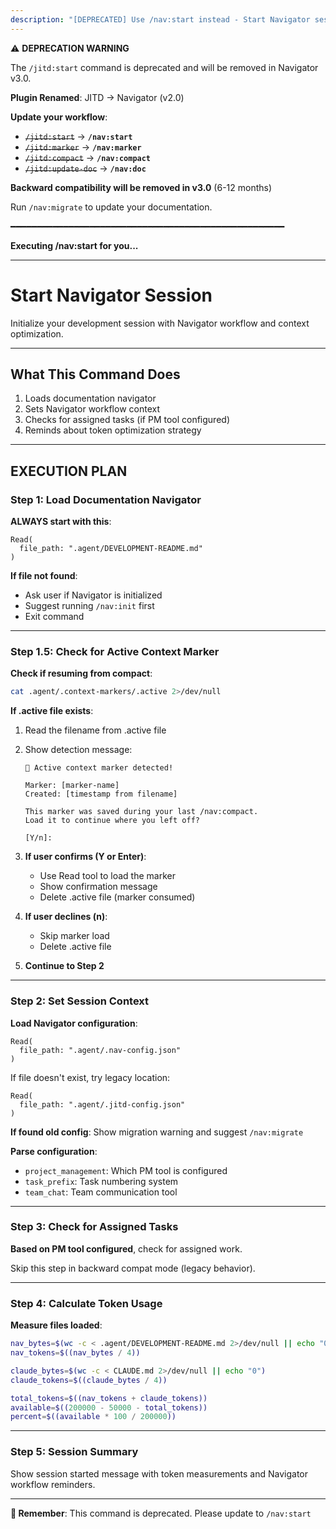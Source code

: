 ```yaml
---
description: "[DEPRECATED] Use /nav:start instead - Start Navigator session"
---
```


⚠️ **DEPRECATION WARNING**

The `/jitd:start` command is deprecated and will be removed in Navigator v3.0.

**Plugin Renamed**: JITD → Navigator (v2.0)

**Update your workflow**:
- ~~`/jitd:start`~~ → **`/nav:start`**
- ~~`/jitd:marker`~~ → **`/nav:marker`**
- ~~`/jitd:compact`~~ → **`/nav:compact`**
- ~~`/jitd:update-doc`~~ → **`/nav:doc`**

**Backward compatibility will be removed in v3.0** (6-12 months)

Run `/nav:migrate` to update your documentation.

━━━━━━━━━━━━━━━━━━━━━━━━━━━━━━━━━━━━━━━━━━━━━━━━━━━━

**Executing /nav:start for you...**

---

# Start Navigator Session

Initialize your development session with Navigator workflow and context optimization.

---

## What This Command Does

1. Loads documentation navigator
2. Sets Navigator workflow context
3. Checks for assigned tasks (if PM tool configured)
4. Reminds about token optimization strategy

---

## EXECUTION PLAN

### Step 1: Load Documentation Navigator

**ALWAYS start with this**:

```
Read(
  file_path: ".agent/DEVELOPMENT-README.md"
)
```

**If file not found**:
- Ask user if Navigator is initialized
- Suggest running `/nav:init` first
- Exit command

---

### Step 1.5: Check for Active Context Marker

**Check if resuming from compact**:

```bash
cat .agent/.context-markers/.active 2>/dev/null
```

**If .active file exists**:

1. Read the filename from .active file
2. Show detection message:
   ```
   🔄 Active context marker detected!

   Marker: [marker-name]
   Created: [timestamp from filename]

   This marker was saved during your last /nav:compact.
   Load it to continue where you left off?

   [Y/n]:
   ```

3. **If user confirms (Y or Enter)**:
   - Use Read tool to load the marker
   - Show confirmation message
   - Delete .active file (marker consumed)

4. **If user declines (n)**:
   - Skip marker load
   - Delete .active file

5. **Continue to Step 2**

---

### Step 2: Set Session Context

**Load Navigator configuration**:

```
Read(
  file_path: ".agent/.nav-config.json"
)
```

If file doesn't exist, try legacy location:
```
Read(
  file_path: ".agent/.jitd-config.json"
)
```

**If found old config**: Show migration warning and suggest `/nav:migrate`

**Parse configuration**:
- `project_management`: Which PM tool is configured
- `task_prefix`: Task numbering system
- `team_chat`: Team communication tool

---

### Step 3: Check for Assigned Tasks

**Based on PM tool configured**, check for assigned work.

Skip this step in backward compat mode (legacy behavior).

---

### Step 4: Calculate Token Usage

**Measure files loaded**:

```bash
nav_bytes=$(wc -c < .agent/DEVELOPMENT-README.md 2>/dev/null || echo "0")
nav_tokens=$((nav_bytes / 4))

claude_bytes=$(wc -c < CLAUDE.md 2>/dev/null || echo "0")
claude_tokens=$((claude_bytes / 4))

total_tokens=$((nav_tokens + claude_tokens))
available=$((200000 - 50000 - total_tokens))
percent=$((available * 100 / 200000))
```

---

### Step 5: Session Summary

Show session started message with token measurements and Navigator workflow reminders.

---

**📝 Remember**: This command is deprecated. Please update to `/nav:start`
